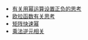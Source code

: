 - [有关用幂运算设置正负的思考](https://github.com/grislux55/C_Thinking/blob/master/pow.md)
- [欧拉函数有关思考](https://github.com/grislux55/C_Thinking/blob/master/euler.md)
- [矩阵快速幂](https://github.com/grislux55/C_Thinking/blob/master/matrix_fast_exp.md)
- [乘法逆元相关](https://github.com/grislux55/C_Thinking/blob/master/inverse.md)
